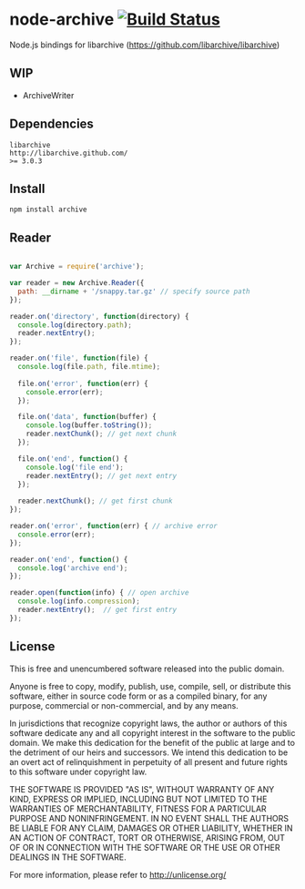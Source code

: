 # node-archive [![Build Status](https://secure.travis-ci.org/Skomski/node-archive.png?branch=master)](http://travis-ci.org/Skomski/node-archive)

Node.js bindings for libarchive (https://github.com/libarchive/libarchive)

## WIP

* ArchiveWriter

## Dependencies

```
libarchive
http://libarchive.github.com/
>= 3.0.3
````

## Install

```
npm install archive
```

## Reader

```javascript

var Archive = require('archive');

var reader = new Archive.Reader({
  path: __dirname + '/snappy.tar.gz' // specify source path
});

reader.on('directory', function(directory) {
  console.log(directory.path);
  reader.nextEntry();
});

reader.on('file', function(file) {
  console.log(file.path, file.mtime);
  
  file.on('error', function(err) {
    console.error(err);
  });

  file.on('data', function(buffer) {
    console.log(buffer.toString());
    reader.nextChunk(); // get next chunk
  });

  file.on('end', function() {
    console.log('file end');
    reader.nextEntry(); // get next entry
  });
  
  reader.nextChunk(); // get first chunk
});

reader.on('error', function(err) { // archive error
  console.error(err);
});

reader.on('end', function() {
  console.log('archive end');
});

reader.open(function(info) { // open archive
  console.log(info.compression);
  reader.nextEntry();  // get first entry
});
```

## License

This is free and unencumbered software released into the public domain.

Anyone is free to copy, modify, publish, use, compile, sell, or distribute this software, either in source code form or as a compiled binary, for any purpose, commercial or non-commercial, and by any means.

In jurisdictions that recognize copyright laws, the author or authors of this software dedicate any and all copyright interest in the software to the public domain. We make this dedication for the benefit of the public at large and to the detriment of our heirs and successors. We intend this dedication to be an overt act of relinquishment in perpetuity of all present and future rights to this software under copyright law.

THE SOFTWARE IS PROVIDED "AS IS", WITHOUT WARRANTY OF ANY KIND, EXPRESS OR IMPLIED, INCLUDING BUT NOT LIMITED TO THE WARRANTIES OF MERCHANTABILITY, FITNESS FOR A PARTICULAR PURPOSE AND NONINFRINGEMENT. IN NO EVENT SHALL THE AUTHORS BE LIABLE FOR ANY CLAIM, DAMAGES OR OTHER LIABILITY, WHETHER IN AN ACTION OF CONTRACT, TORT OR OTHERWISE, ARISING FROM, OUT OF OR IN CONNECTION WITH THE SOFTWARE OR THE USE OR OTHER DEALINGS IN THE SOFTWARE.

For more information, please refer to http://unlicense.org/
